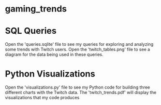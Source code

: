 # gaming_trends

# SQL Queries
Open the 'queries.sqlite' file to see my queries for exploring and analyzing some trends with Twitch users. Open the 'twitch_tables.png' file to see a diagram for the data being used in these queries.

# Python Visualizations
Open the 'visualizations.py' file to see my Python code for building three different charts with the Twitch data. The 'twitch_trends.pdf' will display the visualizations that my code produces
